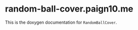 random-ball-cover.paign10.me
============================

This is the doxygen documentation for `RandomBallCover`.
